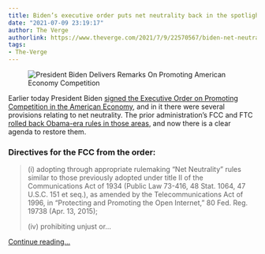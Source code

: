 ```yaml
---
title: Biden’s executive order puts net neutrality back in the spotlight
date: "2021-07-09 23:19:17"
author: The Verge
authorlink: https://www.theverge.com/2021/7/9/22570567/biden-net-neutrality-competition-eo
tags:
- The-Verge
---
```

<figure>
      <img alt="President Biden Delivers Remarks On Promoting American Economy Competition" src="https://cdn.vox-cdn.com/thumbor/EoIfZBozRlhalpVth7GS_OZRTUI=/0x0:4331x2887/1310x873/cdn.vox-cdn.com/uploads/chorus_image/image/69563803/1233894512.0.jpg" />
    </figure>

  <p id="0dUIWc">Earlier today President Biden <a href="https://www.theverge.com/2021/7/9/22569869/biden-executive-order-right-to-repair-isps-net-neutrality">signed the Executive Order on Promoting Competition in the American Economy</a>, and in it there were several provisions relating to net neutrality. The prior administration’s FCC and FTC <a href="https://www.theverge.com/2018/6/11/17439456/net-neutrality-dead-ajit-pai-fcc-internet">rolled back Obama-era rules in those areas</a>, and now there is a clear agenda to restore them. </p>
<h3 id="6rBq7y">Directives for the FCC from the order:</h3>
<blockquote>
<p id="0UwQn6"> (i)   adopting through appropriate rulemaking “Net Neutrality” rules similar to those previously adopted under title II of the Communications Act of 1934 (Public Law 73-416, 48 Stat. 1064, 47 U.S.C. 151 et seq.), as amended by the Telecommunications Act of 1996, in “Protecting and Promoting the Open Internet,” 80 Fed. Reg. 19738 (Apr. 13, 2015);            </p>
<p id="Ft4cBs">(iv)  prohibiting unjust or...</p>
</blockquote>
  <p>
    <a href="https://www.theverge.com/2021/7/9/22570567/biden-net-neutrality-competition-eo">Continue reading&hellip;</a>
  </p>